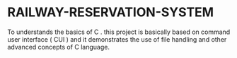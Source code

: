 # RAILWAY-RESERVATION-SYSTEM
To understands the basics of C . this project is basically based on command user interface ( CUI ) and it demonstrates the use of file handling and other advanced concepts of C language.

